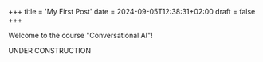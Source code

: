 +++
title = 'My First Post'
date = 2024-09-05T12:38:31+02:00
draft = false
+++

Welcome to the course "Conversational AI"!

UNDER CONSTRUCTION
